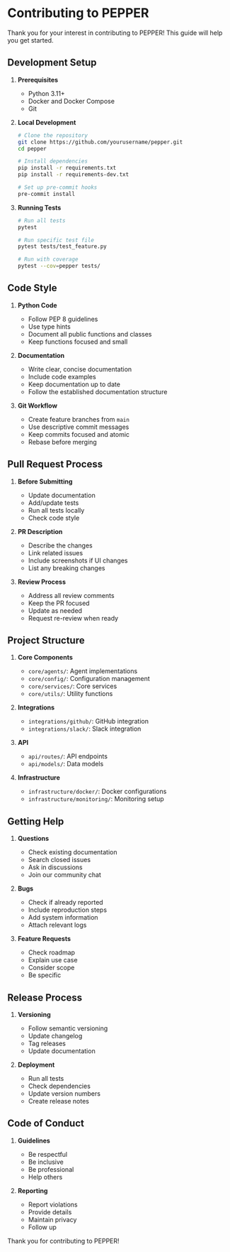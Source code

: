 # Contributing to PEPPER

Thank you for your interest in contributing to PEPPER! This guide will help you get started.

## Development Setup

1. **Prerequisites**
   - Python 3.11+
   - Docker and Docker Compose
   - Git

2. **Local Development**
   ```bash
   # Clone the repository
   git clone https://github.com/yourusername/pepper.git
   cd pepper

   # Install dependencies
   pip install -r requirements.txt
   pip install -r requirements-dev.txt

   # Set up pre-commit hooks
   pre-commit install
   ```

3. **Running Tests**
   ```bash
   # Run all tests
   pytest

   # Run specific test file
   pytest tests/test_feature.py

   # Run with coverage
   pytest --cov=pepper tests/
   ```

## Code Style

1. **Python Code**
   - Follow PEP 8 guidelines
   - Use type hints
   - Document all public functions and classes
   - Keep functions focused and small

2. **Documentation**
   - Write clear, concise documentation
   - Include code examples
   - Keep documentation up to date
   - Follow the established documentation structure

3. **Git Workflow**
   - Create feature branches from `main`
   - Use descriptive commit messages
   - Keep commits focused and atomic
   - Rebase before merging

## Pull Request Process

1. **Before Submitting**
   - Update documentation
   - Add/update tests
   - Run all tests locally
   - Check code style

2. **PR Description**
   - Describe the changes
   - Link related issues
   - Include screenshots if UI changes
   - List any breaking changes

3. **Review Process**
   - Address all review comments
   - Keep the PR focused
   - Update as needed
   - Request re-review when ready

## Project Structure

1. **Core Components**
   - `core/agents/`: Agent implementations
   - `core/config/`: Configuration management
   - `core/services/`: Core services
   - `core/utils/`: Utility functions

2. **Integrations**
   - `integrations/github/`: GitHub integration
   - `integrations/slack/`: Slack integration

3. **API**
   - `api/routes/`: API endpoints
   - `api/models/`: Data models

4. **Infrastructure**
   - `infrastructure/docker/`: Docker configurations
   - `infrastructure/monitoring/`: Monitoring setup

## Getting Help

1. **Questions**
   - Check existing documentation
   - Search closed issues
   - Ask in discussions
   - Join our community chat

2. **Bugs**
   - Check if already reported
   - Include reproduction steps
   - Add system information
   - Attach relevant logs

3. **Feature Requests**
   - Check roadmap
   - Explain use case
   - Consider scope
   - Be specific

## Release Process

1. **Versioning**
   - Follow semantic versioning
   - Update changelog
   - Tag releases
   - Update documentation

2. **Deployment**
   - Run all tests
   - Check dependencies
   - Update version numbers
   - Create release notes

## Code of Conduct

1. **Guidelines**
   - Be respectful
   - Be inclusive
   - Be professional
   - Help others

2. **Reporting**
   - Report violations
   - Provide details
   - Maintain privacy
   - Follow up

Thank you for contributing to PEPPER! 